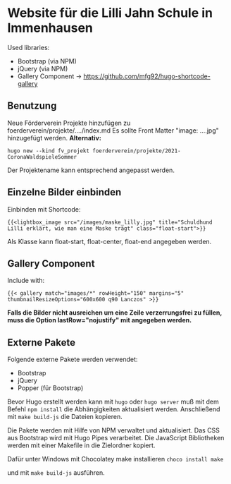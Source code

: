 ﻿# Website für die Lilli Jahn Schule in Immenhausen

Used libraries:

- Bootstrap (via NPM)
- jQuery (via NPM)
- Gallery Component -> https://github.com/mfg92/hugo-shortcode-gallery

## Benutzung

Neue Förderverein Projekte hinzufügen zu foerderverein/projekte/..../index.md
Es sollte Front Matter "image: ....jpg" hinzugefügt werden.
**Alternativ:**

```
hugo new --kind fv_projekt foerderverein/projekte/2021-CoronaWaldspieleSommer
```

Der Projektename kann entsprechend angepasst werden.

## Einzelne Bilder einbinden

Einbinden mit Shortcode:

```
{{<lightbox_image src="/images/maske_lilly.jpg" title="Schuldhund Lilli erklärt, wie man eine Maske trägt" class="float-start">}}
```

Als Klasse kann float-start, float-center, float-end angegeben werden.

## Gallery Component

Include with:

```
{{< gallery match="images/*" rowHeight="150" margins="5" thumbnailResizeOptions="600x600 q90 Lanczos" >}}
```

**Falls die Bilder nicht ausreichen um eine Zeile verzerrungsfrei zu füllen, muss die Option lastRow="nojustify" mit angegeben werden.**

## Externe Pakete

Folgende externe Pakete werden verwendet:

- Bootstrap
- jQuery
- Popper (für Bootstrap)

Bevor Hugo erstellt werden kann mit `hugo` oder `hugo server` muß mit dem Befehl `npm install` die Abhängigkeiten aktualisiert werden.
Anschließend mit `make build-js` die Dateien kopieren.

Die Pakete werden mit Hilfe von NPM verwaltet und aktualisiert.
Das CSS aus Bootstrap wird mit Hugo Pipes verarbeitet.
Die JavaScript Bibliotheken werden mit einer Makefile in die Zielordner kopiert.

Dafür unter Windows mit Chocolatey make installieren
`choco install make`

und mit `make build-js` ausführen.
